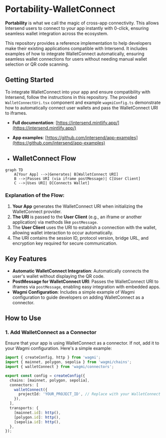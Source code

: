 # Portability-WalletConnect

**Portability** is what we call the magic of cross-app connectivity. This allows Intersend users to connect to your app instantly with 0-click, ensuring seamless wallet integration across the ecosystem.

This repository provides a reference implementation to help developers make their existing applications compatible with Intersend. It includes examples of how to integrate WalletConnect automatically, ensuring seamless wallet connections for users without needing manual wallet selection or QR code scanning.

## Getting Started

To integrate WalletConnect into your app and ensure compatibility with Intersend, follow the instructions in this repository. The provided `WalletConnectUri.tsx` component and example `wagmiConfig.ts` demonstrate how to automatically connect user wallets and pass the WalletConnect URI to iframes.

- **Full documentation**: [https://intersend.mintlify.app/](https://intersend.mintlify.app/)
- **App examples**: [https://github.com/intersend/app-examples](https://github.com/intersend/app-examples)

- ## WalletConnect Flow

```mermaid
graph TD
    A[Your App] -->|Generates| B[WalletConnect URI]
    B -->|Passes URI (via iframe postMessage)| C[User Client]
    C -->|Uses URI| D[Connects Wallet]
```

### Explanation of the Flow:
1. **Your App** generates the WalletConnect URI when initializing the WalletConnect provider.
2. **The URI** is passed to the **User Client** (e.g., an iframe or another application) via methods like `postMessage`.
3. The **User Client** uses the URI to establish a connection with the wallet, allowing wallet interaction to occur automatically.
4. The URI contains the session ID, protocol version, bridge URL, and encryption key required for secure communication.


## Key Features

- **Automatic WalletConnect Integration**: Automatically connects the user's wallet without displaying the QR code.
- **PostMessage for WalletConnect URI**: Passes the WalletConnect URI to iframes via `postMessage`, enabling easy integration with embedded apps.
- **Wagmi Configuration**: Includes a simple example of Wagmi configuration to guide developers on adding WalletConnect as a connector.

## How to Use

### 1. Add WalletConnect as a Connector
Ensure that your app is using WalletConnect as a connector. If not, add it to your Wagmi configuration. Here's a simple example:

```ts
import { createConfig, http } from 'wagmi';
import { mainnet, polygon, sepolia } from 'wagmi/chains';
import { walletConnect } from 'wagmi/connectors';

export const config = createConfig({
  chains: [mainnet, polygon, sepolia],
  connectors: [
    walletConnect({
      projectId: 'YOUR_PROJECT_ID', // Replace with your WalletConnect project ID
    }),
  ],
  transports: {
    [mainnet.id]: http(),
    [polygon.id]: http(),
    [sepolia.id]: http(),
  },
});
